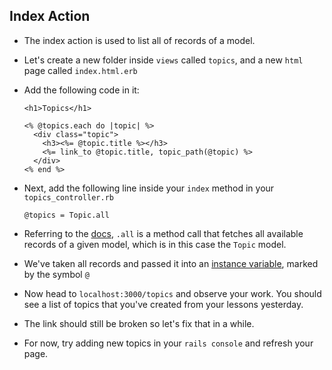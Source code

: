 ## Index Action

- The index action is used to list all of records of a model.

- Let's create a new folder inside `views` called `topics`, and a new `html` page called `index.html.erb`

- Add the following code in it:

  ```
  <h1>Topics</h1>

  <% @topics.each do |topic| %>
    <div class="topic">
      <h3><%= @topic.title %></h3>
      <%= link_to @topic.title, topic_path(@topic) %>
    </div>
  <% end %>
  ```

- Next, add the following line inside your `index` method in your `topics_controller.rb`

  ```
  @topics = Topic.all
  ```

- Referring to the [docs](http://guides.rubyonrails.org/active_record_querying.html#retrieving-multiple-objects-in-batches),
`.all` is a method call that fetches all available records of a given model, which is in this case the `Topic` model.

- We've taken all records and passed it into an [instance variable](http://ruby-doc.org/core-2.1.2/Object.html#method-i-instance_variables), marked by the symbol `@`

- Now head to `localhost:3000/topics` and observe your work. You should see a list of topics that you've created from your lessons yesterday.

- The link should still be broken so let's fix that in a while.

- For now, try adding new topics in your `rails console` and refresh your page.
